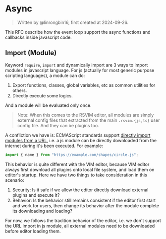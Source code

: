 # Async

> Written by @linrongbin16, first created at 2024-09-26.

This RFC describe how the event loop support the async functions and callbacks inside javascript code.

## Import (Module)

Keyword `require`, `import` and dynamically import are 3 ways to import modules in javascript language. For js (actually for most generic purpose scripting languages), a module can do:

1. Export functions, classes, global variables, etc as common utilities for others.
2. Directly execute some logics.

And a module will be evaluated only once.

> Note: When this comes to the RSVIM editor, all modules are simply external config files that extracted from the main `.rsvim.{js,ts}` user config file. And they can be plugins too.

A confliction we have is: ECMAScript standards support [directly import modules from a URL](https://developer.mozilla.org/en-US/docs/Web/JavaScript/Guide/Modules), i.e. a js module can be directly downloaded from the internet during it's been executed. For example:

```javascript
import { name } from "https://example.com/shapes/circle.js";
```

This behavior is quite different with the VIM editor, because VIM editor always first download all plugins onto local file system, and load them on editor's startup. Here we have two things to take consideration in this scenario:

1. Security: Is it safe if we allow the editor directly download external plugins and execute it?
2. Behavior: Is the behavior still remains consistent if the editor first start and work for users, then change its behavior after the module complete its downloading and loading?

For now, we follows the tradition behavior of the editor, i.e. we don't support the URL import in js module, all external modules need to be downloaded before editor loading them.
